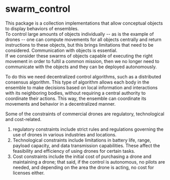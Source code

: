 # swarm_control

This package is a collection implementations that allow conceptual objects to display behaviors of ensembles.  
To control large amounts of objects individually -- as is the example of drones -- one can compute movements for all objects centrally and return instructions to these objects, but this brings limitations that need to be considered. Communication with objects is essential.  
If we consider these swarms of objects capable of executing the right movement in order to fultil a common mission, then we no longer need to communicate with the objects and they can be deployed autonomously.  

To do this we need decentralized control algorithms, such as a distributed consensus algorithm. This type of algorithm allows each body in the ensemble to make decisions based on local information and interactions with its neighboring bodies, without requiring a central authority to coordinate their actions.
This way, the ensemble can coordinate its movements and behavior in a decentralized manner.  

Some of the constraints of commercial drones are regulatory, technological and cost-related.
1. regulatory constraints include strict rules and regulations governing the use of drones in various industries and locations.
2. Technological constraints include limitations in battery life, range, payload capacity, and data transmission capabilities. These affect the feasibility and efficiency of using drones for certain tasks.
3. Cost constraints include the initial cost of purchasing a drone and maintaining a drone; that said, if the control is autonomous, no pilots are needed, and depending on the area the drone is acting, no cost for licenses either.
